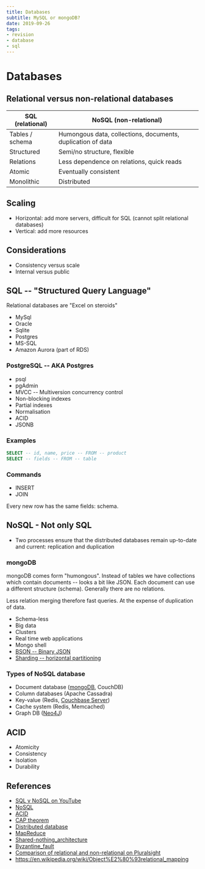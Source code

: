 ```yaml
---
title: Databases
subtitle: MySQL or mongoDB?
date: 2019-09-26
tags:
- revision
- database
- sql
---
```


# Databases
## Relational versus non-relational databases
| SQL (relational) | NoSQL (non-relational) |
| ----------------- | ----------------------------------------------------------- |
| Tables / schema | Humongous data, collections, documents, duplication of data |
| Structured | Semi/no structure, flexible |
| Relations | Less dependence on relations, quick reads |
| Atomic | Eventually consistent |
| Monolithic | Distributed |

## Scaling
- Horizontal: add more servers, difficult for SQL (cannot split relational databases)
- Vertical: add more resources

## Considerations
- Consistency versus scale
- Internal versus public

## SQL -- "Structured Query Language"
Relational databases are "Excel on steroids"

- MySql
- Oracle
- Sqlite
- Postgres
- MS-SQL
- Amazon Aurora (part of RDS)

### PostgreSQL -- AKA Postgres
- psql
- pgAdmin
- MVCC -- Multiversion concurrency control
- Non-blocking indexes
- Partial indexes
- Normalisation
- ACID
- JSONB

### Examples

```sql
SELECT -- id, name, price -- FROM -- product
SELECT -- fields -- FROM -- table
```

### Commands
- INSERT
- JOIN

Every new row has the same fields: schema.

## NoSQL - Not only SQL
- Two processes ensure that the distributed databases remain up-to-date and
current: replication and duplication

### mongoDB
mongoDB comes form "humongous". Instead of tables we have collections which
contain documents -- looks a bit like JSON. Each document can use a different
structure (schema). Generally there are no relations.

Less relation merging therefore fast queries. At the expense of duplication of
data.

- Schema-less
- Big data
- Clusters
- Real time web applications
- Mongo shell
- [BSON -- Binary JSON](https://en.wikipedia.org/wiki/BSON)
- [Sharding -- horizontal partitioning](https://en.wikipedia.org/wiki/Shard_(database_architecture))

### Types of NoSQL database
- Document database ([mongoDB](https://en.wikipedia.org/wiki/MongoDB), CouchDB)
- Column databases (Apache Cassadra)
- Key-value (Redis, [Couchbase Server](https://en.wikipedia.org/wiki/Couchbase_Server))
- Cache system (Redis, Memcached)
- Graph DB ([Neo4J](https://en.wikipedia.org/wiki/Neo4j))

## ACID
- Atomicity
- Consistency
- Isolation
- Durability

## References
- [SQL v NoSQL on YouTube](https://www.youtube.com/watch?v=ZS_kXvOeQ5Y)
- [NoSQL](https://en.wikipedia.org/wiki/NoSQL)
- [ACID](https://en.wikipedia.org/wiki/ACID_(computer_science))
- [CAP theorem](https://en.wikipedia.org/wiki/CAP_theorem)
- [Distributed database](https://en.wikipedia.org/wiki/Distributed_database)
- [MapReduce](https://en.wikipedia.org/wiki/MapReduce)
- [Shared-nothing_architecture](https://en.wikipedia.org/wiki/Shared-nothing_architecture)
- [Byzantine_fault](https://en.wikipedia.org/wiki/Byzantine_fault)
- [Comparison of relational and non-relational on Pluralsight](https://app.pluralsight.com/player?course=understanding-nosql&author=andrew-brust&name=understanding-nosql-m5-both&clip=1&mode=live)
- https://en.wikipedia.org/wiki/Object%E2%80%93relational_mapping

